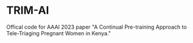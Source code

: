 # TRIM-AI
Offical code for AAAI 2023 paper "A Continual Pre-training Approach to Tele-Triaging Pregnant Women in Kenya."
